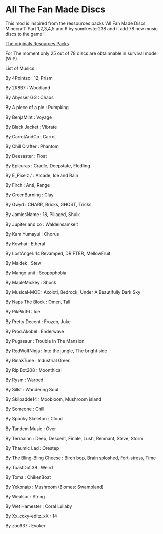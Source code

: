# All The Fan Made Discs

This mod is inspired from the ressources packs 'All Fan Made Discs Minecraft' Part 1,2,3,4,5 and 6 by yomikester238 and it add 78 new music discs to the game !

[The originals Resources Packs](https://www.planetminecraft.com/collection/123393/all-the-fan-made-discs/)

For The moment only 25 out of 78 discs are obtainnable in survival mode (WIP).

List of Musics :

By 4Pointzx : 12, Prism

By 2R8B7 : Woodland

By Abysser GG : Chaos

By A piece of a pie : Pumpking

By BenjaMint : Voyage

By Black Jacket : Vibrate

By CarrotAndCo : Carrot

By Chill Crafter : Phantom

By Deesaster : Float

By Epicuras : Cradle, Deepstate, Fledling

By E_Pixelz / : Arcade, Ice and Rain

By Firch : Anti, Range

By GreenBurning : Clay

By Gwyd : CHARR, Bricks, GHOST, Tricks

By JamiesName : 18, Pillaged, Shulk

By Jupiter and co : Waldeinsamkeit

By Kam Yumayui : Chorus

By Kowhai : Etheral

By LostAngel:  14 Revamped, DRIFTER, MellowFruit

By Maldek : Stew

By Mango unit : Scopophobia

By MapleMickey : Shock

By Musical-MOE : Axolotl, Bedrock, Under A Beautifully Dark Sky

By Naps The Block : Omen, Tall

By PikPik36 : Ice

By Pretty Decent : Frozen, Juke

By Prod.Akobel : Enderwave

By Pugasaur : Trouble In The Mansion

By RedWolfNinja : Into the jungle, The bright side

By RinaXTune : Industrial Green

By Rip Bot208 : Moonthical

By Rysm : Warped

By Sillst : Wandering Soul

By Skilpadde14 : Moobloom, Mushroom island

By Someone : Chill

By Spooky Skeleton : Cloud

By Tandem Music : Over

By Terraainn : Deep, Descent, Finale, Lush, Remnant, Steve, Storm

By Thaumic Lad : Orestep

By The Bling-Bling Cheese : Birch bop, Brain sploshed, Fort-stress, Time

By ToastDot.39 : Weird

By Toma : ChikenBoat

By Yekonaip : Mushroom (Biomes: Swampland)

By Wealsor : String

By Wet Hamester : Coral Lullaby

By Xx_coxy-editz_xX : 14

By zoo937 : Evoker
